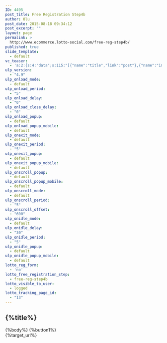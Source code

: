 ```yaml
---
ID: 4495
post_title: Free Registration Step4b
author: Olu
post_date: 2015-08-18 09:34:12
post_excerpt: ""
layout: page
permalink: >
  http://www.ecommerce.lotto-social.com/free-reg-step4b/
published: true
slide_template:
  - default
vc_teaser:
  - 'a:2:{s:4:"data";s:115:"[{"name":"title","link":"post"},{"name":"image","image":"featured","link":"none"},{"name":"text","mode":"excerpt"}]";s:7:"bgcolor";s:0:"";}'
ulp_version:
  - "4.9"
ulp_onload_mode:
  - default
ulp_onload_period:
  - "5"
ulp_onload_delay:
  - "0"
ulp_onload_close_delay:
  - "0"
ulp_onload_popup:
  - default
ulp_onload_popup_mobile:
  - default
ulp_onexit_mode:
  - default
ulp_onexit_period:
  - "5"
ulp_onexit_popup:
  - default
ulp_onexit_popup_mobile:
  - default
ulp_onscroll_popup:
  - default
ulp_onscroll_popup_mobile:
  - default
ulp_onscroll_mode:
  - default
ulp_onscroll_period:
  - "5"
ulp_onscroll_offset:
  - "600"
ulp_onidle_mode:
  - default
ulp_onidle_delay:
  - "30"
ulp_onidle_period:
  - "5"
ulp_onidle_popup:
  - default
ulp_onidle_popup_mobile:
  - default
lotto_reg_form:
  - 'no'
lotto_free_registration_step:
  - free-reg-step4b
lotto_visible_to_user:
  - logged
lotto_tracking_page_id:
  - "13"
---
```

<div class="free-registration 4b">
<div class="welcom-4b-page text-center">
<h2>{%title%}</h2>
{%body%}
<a class="btn btn-success btn-lg reg-btn-2 free_reg_step4b_btn1 ladda-button" data-style="expand-right">{%button1%}</a>

</div>
<div class="target_url hide">{%target_url%}</div>
</div>